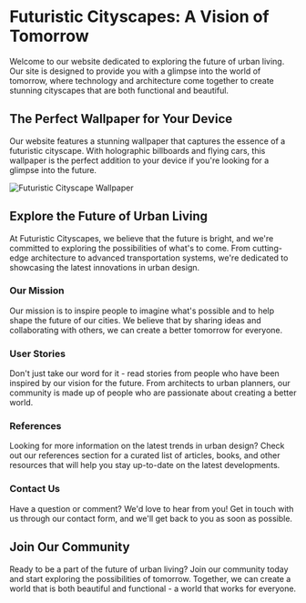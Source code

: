 <!--font:Great Vibes-->

# Futuristic Cityscapes: A Vision of Tomorrow

Welcome to our website dedicated to exploring the future of urban living. Our site is designed to provide you with a glimpse into the world of tomorrow, where technology and architecture come together to create stunning cityscapes that are both functional and beautiful.

## The Perfect Wallpaper for Your Device

Our website features a stunning wallpaper that captures the essence of a futuristic cityscape. With holographic billboards and flying cars, this wallpaper is the perfect addition to your device if you're looking for a glimpse into the future.

![Futuristic Cityscape Wallpaper](#)

## Explore the Future of Urban Living

At Futuristic Cityscapes, we believe that the future is bright, and we're committed to exploring the possibilities of what's to come. From cutting-edge architecture to advanced transportation systems, we're dedicated to showcasing the latest innovations in urban design.

### Our Mission

Our mission is to inspire people to imagine what's possible and to help shape the future of our cities. We believe that by sharing ideas and collaborating with others, we can create a better tomorrow for everyone.

### User Stories

Don't just take our word for it - read stories from people who have been inspired by our vision for the future. From architects to urban planners, our community is made up of people who are passionate about creating a better world.

### References

Looking for more information on the latest trends in urban design? Check out our references section for a curated list of articles, books, and other resources that will help you stay up-to-date on the latest developments.

### Contact Us

Have a question or comment? We'd love to hear from you! Get in touch with us through our contact form, and we'll get back to you as soon as possible.

## Join Our Community

Ready to be a part of the future of urban living? Join our community today and start exploring the possibilities of tomorrow. Together, we can create a world that is both beautiful and functional - a world that works for everyone.

<!--

Write me content for website with wallpaper which alt text is:

"A futuristic cityscape with holographic billboards and flying cars"

The name/title of the page should not be 1:1 copy of the alt text but rather a real content of the website which is using this wallpaper.

- Use markdown format 
- Start with heading
- Heading should be short and concise
- The content should look like a real website 
- The website should not be about the wallpaper, wallpaper is just a related background
- Heading should be contain work "wallpaper" or "background"
- Include real sections like references, contact, user stories, etc. use things relevant to the page purpose.
- Feel free to use structure like headings, bullets, numbering, blockquotes, paragraphs, horizontal lines, etc.
- You can use formatting like bold or _italic_
- You can include UTF-8 emojis
- Links should be only #hash anchors (and you can refer to the document itself)
- Do not include images


---


# Futuristic Cityscapes: A Vision of Tomorrow

Welcome to our website dedicated to exploring the future of urban living. Our site is designed to provide you with a glimpse into the world of tomorrow, where technology and architecture come together to create stunning cityscapes that are both functional and beautiful.

## The Perfect Wallpaper for Your Device

Our website features a stunning wallpaper that captures the essence of a futuristic cityscape. With holographic billboards and flying cars, this wallpaper is the perfect addition to your device if you're looking for a glimpse into the future.

![Futuristic Cityscape Wallpaper](#)

## Explore the Future of Urban Living

At Futuristic Cityscapes, we believe that the future is bright, and we're committed to exploring the possibilities of what's to come. From cutting-edge architecture to advanced transportation systems, we're dedicated to showcasing the latest innovations in urban design.

### Our Mission

Our mission is to inspire people to imagine what's possible and to help shape the future of our cities. We believe that by sharing ideas and collaborating with others, we can create a better tomorrow for everyone.

### User Stories

Don't just take our word for it - read stories from people who have been inspired by our vision for the future. From architects to urban planners, our community is made up of people who are passionate about creating a better world.

### References

Looking for more information on the latest trends in urban design? Check out our references section for a curated list of articles, books, and other resources that will help you stay up-to-date on the latest developments.

### Contact Us

Have a question or comment? We'd love to hear from you! Get in touch with us through our contact form, and we'll get back to you as soon as possible.

## Join Our Community

Ready to be a part of the future of urban living? Join our community today and start exploring the possibilities of tomorrow. Together, we can create a world that is both beautiful and functional - a world that works for everyone.

-->
